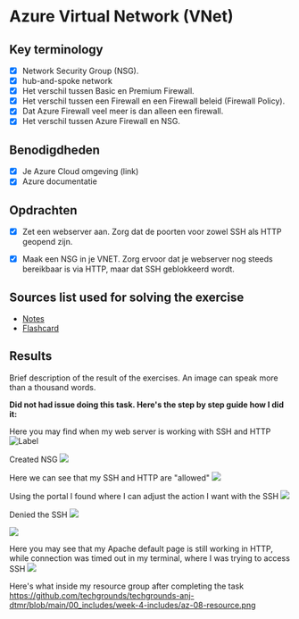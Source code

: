 # Azure Virtual Network (VNet)

## Key terminology

- [x] Network Security Group (NSG).
- [x] hub-and-spoke network
- [x] Het verschil tussen Basic en Premium Firewall.
- [x] Het verschil tussen een Firewall en een Firewall beleid (Firewall Policy).
- [x] Dat Azure Firewall veel meer is dan alleen een firewall.
- [x] Het verschil tussen Azure Firewall en NSG.

## Benodigdheden

- [x] Je Azure Cloud omgeving (link)
- [x] Azure documentatie

## Opdrachten

- [x] Zet een webserver aan. Zorg dat de poorten voor zowel SSH als HTTP geopend zijn.
- [x] Maak een NSG in je VNET. Zorg ervoor dat je webserver nog steeds bereikbaar is via HTTP, maar dat SSH geblokkeerd wordt.


## Sources list used for solving the exercise

- [Notes](https://drive.google.com/drive/folders/1OtQ_wYxGEuVkk2XZKPJAU1GY6BQS7u8k)
- [Flashcard]()

## Results

Brief description of the result of the exercises. An image can speak more than a thousand words.

**Did not had issue doing this task. Here's the step by step guide how I did it:**


Here you may find when my web server is working with SSH and HTTP
![Label](https://github.com/techgrounds/techgrounds-anj-dtmr/blob/main/00_includes/week-4-includes/az-08-ssh-aan.png)

Created NSG
![](https://github.com/techgrounds/techgrounds-anj-dtmr/blob/main/00_includes/week-4-includes/az-08-nsg-create.png)

Here we can see that my SSH and HTTP are "allowed"
![](https://github.com/techgrounds/techgrounds-anj-dtmr/blob/main/00_includes/week-4-includes/az-08-nsg-allow.png)

Using the portal I found where I can adjust the action I want with the SSH
![](https://github.com/techgrounds/techgrounds-anj-dtmr/blob/main/00_includes/week-4-includes/az-08-ssh-deny.png)

Denied the SSH
![](https://github.com/techgrounds/techgrounds-anj-dtmr/blob/main/00_includes/week-4-includes/az-08-deny1.png)

![](https://github.com/techgrounds/techgrounds-anj-dtmr/blob/main/00_includes/week-4-includes/az-08-ssh-portal-off.png)

Here you may see that my Apache default page is still working in HTTP, while connection was timed out in my terminal, where I was trying to access SSH
![](https://github.com/techgrounds/techgrounds-anj-dtmr/blob/main/00_includes/week-4-includes/az-08-ssh-off.png)

Here's what inside my resource group after completing the task
https://github.com/techgrounds/techgrounds-anj-dtmr/blob/main/00_includes/week-4-includes/az-08-resource.png
